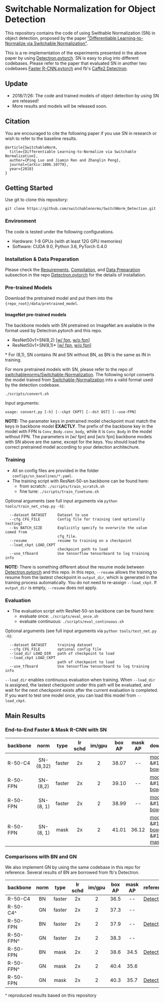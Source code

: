 # Switchable Normalization for Object Detection



This repository contains the code of using Swithable Normalization (SN) in object detection, proposed by the paper 
["Differentiable Learning-to-Normalize via Switchable Normalization"](https://arxiv.org/abs/1806.10779).

This is a re-implementation of the experiments presented in the above paper by using [Detectron.pytorch](https://github.com/roytseng-tw/Detectron.pytorch).
SN is easy to plug into different codebases. Please refer to the paper that evaluated SN in another two codebases [Faster R-CNN.pytorch](https://github.com/jwyang/faster-rcnn.pytorch) and fb's [Caffe2 Detectron](https://github.com/facebookresearch/Detectron).


## Update

- 2018/7/26: The code and trained models of object detection by using SN are released!
- More results and models will be released soon. 

## Citation

You are encouraged to cite the following paper if you use SN in research or wish to refer to the baseline results.

```
@article{SwitchableNorm,
  title={Differentiable Learning-to-Normalize via Switchable Normalization},
  author={Ping Luo and Jiamin Ren and Zhanglin Peng},
  journal={arXiv:1806.10779},
  year={2018}
}
```

## Getting Started

Use git to clone this repository:

```
git clone https://github.com/switchablenorms/SwitchNorm_Detection.git
```

### Environment

The code is tested under the following configurations.

- Hardware: 1-8 GPUs (with at least 12G GPU memories)
- Software: CUDA 9.0, Python 3.6, PyTorch 0.4.0

### Installation & Data Preparation

Please check the [Requirements](https://github.com/roytseng-tw/Detectron.pytorch#requirements), [Compilation](https://github.com/roytseng-tw/Detectron.pytorch#compilation), and [Data Preparation](https://github.com/roytseng-tw/Detectron.pytorch#data-preparation) subsection in the repo [Detectron.pytorch](https://github.com/roytseng-tw/Detectron.pytorch) for the details of installation.


### Pre-trained Models

Download the pretrained model and put them into the `{repo_root}/data/pretrained_model`.

#### ImageNet pre-trained models

The backbone models with SN pretrained on ImageNet are available in the format used by Detectron.pytorch and this repo.

- ResNet50v1+SN(8,2)  [[w/ fpn](https://drive.google.com/file/d/1b0ia4AnSGL__8pAKG-n4w3CSeYCjlNwe/view?usp=sharing), [w/o fpn](https://drive.google.com/file/d/1U_nftWTUqcjfprSY8w9FRYTjwWnD5nLN/view?usp=sharing)]
- ResNet50v1+SN(8,1)* [[w/ fpn](https://drive.google.com/file/d/16-6MGOHFkwyRImGv3EI71nsOSF9lMRH9/view?usp=sharing), [w/o fpn](https://drive.google.com/file/d/1gDy06UAPKxENPyqobqY164uIcKu9P8Xv/view?usp=sharing)]

\* For (8,1), SN contains IN and SN without BN, as BN is the same as IN in training.

For more pretrained models with SN, please refer to the repo of [switchablenorms/Switchable-Normalization](https://github.com/switchablenorms/Switchable-Normalization).
The following script converts the model trained from [Switchable-Normalization](https://github.com/switchablenorms/Switchable-Normalization) into a valid format used by the detection codebase.
```
./scripts/convert.sh
```
Input arguments:
```
usage: convert.py [-h] [--ckpt CKPT] [--dst DST] [--use-FPN]

```

**NOTE:** The paramater keys in pretrained model checkpoint must match the keys in backbone model **EXACTLY**. The prefix of the backbone key in the model with FPN is `Conv_Body.conv_body`, while it is `Conv_Body` in the model without FPN. The parameters in [w/ fpn] and [w/o fpn] backbone models with SN above are the same, except for the keys. You should load the correct pretrained model according to your detection architechure.


### Training

- All sn config files are provided in the folder `configs/sn_baselines/*.yaml`. 
- The training script with ResNet-50-sn backbone can be found here:
    - from scratch: `./scripts/train_scratch.sh`
    - fine tune: `./scripts/train_finetune.sh`



Optional arguments (see full input arguments via `python tools/train_net_step.py -h`):

```
  --dataset DATASET     Dataset to use
  --cfg CFG_FILE        Config file for training (and optionally testing)
  --bs BATCH_SIZE       Explicitly specify to overwrite the value comed from
                        cfg_file.
  --resume              resume to training on a checkpoint
  --load_ckpt LOAD_CKPT
                        checkpoint path to load
  --use_tfboard         Use tensorflow tensorboard to log training info

```
**NOTE:** There is something different about the resume mode between [Detectron.pytorch](https://github.com/roytseng-tw/Detectron.pytorch) and this repo. In this repo, `--resume` allows the training to resume from the lastest checkpoint in `output_dir`, which is generated in the training process automatically. You do not need to re-assign `--load_ckpt`. If `output_dir` is empty, `--resume` does not apply.


### Evaluation

- The evaluation script with ResNet-50-sn backbone can be found here:
    - evaluate once: `./scripts/eval_once.sh`
    - evaluate continuous: `./scripts/eval_continuous.sh`

Optional arguments (see full input arguments via `python tools/test_net.py -h`):

```
  --dataset DATASET     training dataset
  --cfg CFG_FILE        optional config file
  --load_dir LOAD_DIR   path of checkpoint to load
  --load_ckpt LOAD_CKPT
                        path of checkpoint to load
  --use_tfboard         Use tensorflow tensorboard to log training info

```

`--load_dir` enables continuous evaluation when training. When `--load_dir` is assigned, the lastest checkpoint under this path will be evaluated, and wait for the next checkpoint exists after the current evaluation is completed. If you want to test one model once, you can load this model from `--load_ckpt`.


## Main Results

### End-to-End Faster & Mask R-CNN with SN

|     backbone|norm           |   type  | lr schd |  im/gpu |  box AP | mask AP | download            |
| ---           |  :---:      |  :---:  |  :---:  |  :---:  |  :---:  |  :---:  | :---                |
|R-50-C4   | SN-(8,32) | faster   |   2x    |    2    |  38.07  |    --     | [model](https://drive.google.com/file/d/1Eu9XCNWZBpy31wZcyYS49Wtr6y83BwVz/view?usp=sharing) &#124 [boxes](https://drive.google.com/file/d/1LrOSy09aiOM6A2CwFV7tpiyHLh3jhtpG/view?usp=sharing) |
|R-50-FPN  | SN-(8,2) |  faster   |   2x    |    2    |  39.10  |    --     | [model](https://drive.google.com/file/d/1ZfqIhrugfQI0gb7i10AGVp6_uTEnqOkY/view?usp=sharing) &#124 [boxes](https://drive.google.com/file/d/1zb-6zXBKywnk2I2MoWe88NS8QKZCGtLo/view?usp=sharing) |
|R-50-FPN | SN-(8, 1)| faster   |   2x    |    2    |  38.99  |    --     | [model](https://drive.google.com/file/d/1N6WiPK52JJmx5Cwv1wgXu0a9NZGtnPFx/view?usp=sharing) &#124 [boxes](https://drive.google.com/file/d/1p5ZpX0vThaOrNvczigd3yzdnC40EpF65/view?usp=sharing) |
|R-50-FPN | SN-(8, 1)|  mask   |   2x    |    2    |  41.01  |  36.12  | [model](https://drive.google.com/file/d/12SCgBn3GZOfaNfKcbqWdWUr8A21xqFc7/view?usp=sharing) &#124 [boxes](https://drive.google.com/file/d/1sOk9At5Ev9UvEesmVsBH3Lh0KCRS4DJl/view?usp=sharing) &#124 [masks](https://drive.google.com/file/d/115BqRMdYc5ycj9pcOkrerE0eE7f7DlM8/view?usp=sharing) |

### Comparisons with BN and GN

We also implement GN by using the same codebase in this repo for reference. Several results of BN are borrowed from fb's Detectron.

|     backbone           |  norm |  type  | lr schd |  im/gpu |  box AP | mask AP | reference |
| ---          |  :---:  |     :---:  |  :---:  |  :---:  |  :---:  |  :---:  | :---  |
|R-50-C4   | BN|  faster   |   2x    |    2    |  36.5  |    --     | [Detectron](https://github.com/facebookresearch/Detectron/blob/master/MODEL_ZOO.md) |
|R-50-C4^  | GN| faster   |   2x    |    2    |  37.3  |       --  | |
|R-50-FPN  | BN| faster   |   2x    |    2    |  37.9  |     --    | [Detectron](https://github.com/facebookresearch/Detectron/blob/master/MODEL_ZOO.md) |
|R-50-FPN^  | GN| faster   |   2x    |    2    |  38.3  |      --   | |
|R-50-FPN |BN|   mask   |   2x    |    2    |  38.6  |     34.5    | [Detectron](https://github.com/facebookresearch/Detectron/blob/master/MODEL_ZOO.md) |
|R-50-FPN^ |GN|  mask   |   2x    |    2    |  40.4  |  35.6  ||
|R-50-FPN |GN|  mask   |   2x    |    2    |  40.3  |  35.7  | [Detectron](https://github.com/facebookresearch/Detectron/blob/master/projects/GN/README.md)|

^ reproduced results based on this repository 


